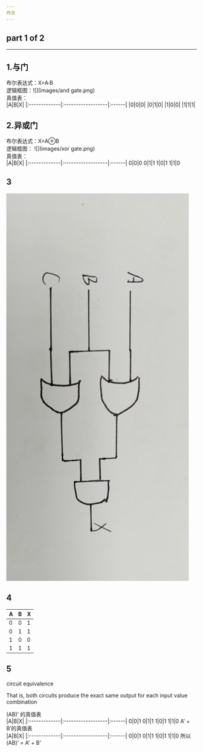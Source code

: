 ```yaml
---
作业
---
```


part 1 of 2
-

----------------

1.与门
-
布尔表达式：X=A·B<br>
逻辑框图：![](images/and gate.png)   <br>
真值表：<br>
|A|B|X|
|:-------------|:------------------|:------|
|0|0|0|
|0|1|0|
|1|0|0|
|1|1|1|

2.异或门
-
布尔表达式：X=A⊕B<br>
逻辑框图：
![](images/xor gate.png)   <br>
真值表：<br>
|A|B|X|
|:-------------|:------------------|:------|
0|0|0
0|1|1
1|0|1
1|1|0

3
-
![](images/IMG20181024170132.jpg)<br>

4
-
|A|B|X|
|:-------------|:------------------|:------|
0|0|1
0|1|1
1|0|0
1|1|1

5
-
circuit equivalence<br>

That is, both circuits produce the exact same output for each input value combination


(AB)’ 的真值表<br>
|A|B|X|
|:-------------|:------------------|:------|
0|0|1
0|1|1
1|0|1
1|1|0
A’ + B’的真值表<br>
|A|B|X|
|:-------------|:------------------|:------|
0|0|1
0|1|1
1|0|1
1|1|0
所以(AB)’ = A’ + B’
